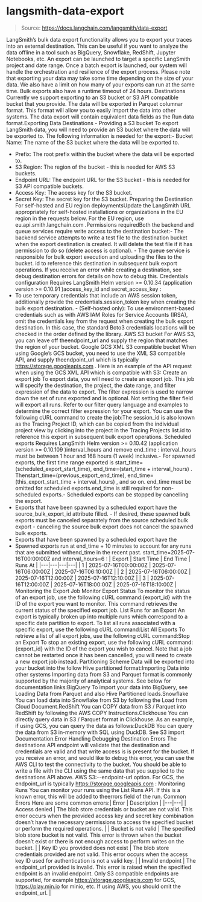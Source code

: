 # langsmith-data-export

> Source: https://docs.langchain.com/langsmith/data-export

LangSmith’s bulk data export functionality allows you to export your traces into an external destination. This can be useful if you want to analyze the
data offline in a tool such as BigQuery, Snowflake, RedShift, Jupyter Notebooks, etc.
An export can be launched to target a specific LangSmith project and date range. Once a batch export is launched, our system will handle the orchestration and resilience of the export process.
Please note that exporting your data may take some time depending on the size of your data. We also have a limit on how many of your exports can run at the same time.
Bulk exports also have a runtime timeout of 24 hours.
Destinations
Currently we support exporting to an S3 bucket or S3 API compatible bucket that you provide. The data will be exported in Parquet columnar format. This format will allow you to easily import the data into other systems. The data export will contain equivalent data fields as the Run data format.Exporting Data
Destinations - Providing a S3 bucket
To export LangSmith data, you will need to provide an S3 bucket where the data will be exported to. The following information is needed for the export:- Bucket Name: The name of the S3 bucket where the data will be exported to.
- Prefix: The root prefix within the bucket where the data will be exported to.
- S3 Region: The region of the bucket - this is needed for AWS S3 buckets.
- Endpoint URL: The endpoint URL for the S3 bucket - this is needed for S3 API compatible buckets.
- Access Key: The access key for the S3 bucket.
- Secret Key: The secret key for the S3 bucket.
Preparing the Destination
For self-hosted and EU region deploymentsUpdate the LangSmith URL appropriately for self-hosted installations or organizations in the EU region in the requests below.
For the EU region, use
eu.api.smith.langchain.com
.Permissions requiredBoth the
backend
and queue
services require write access to the destination bucket:- The
backend
service attempts to write a test file to the destination bucket when the export destination is created. It will delete the test file if it has permission to do so (delete access is optional). - The
queue
service is responsible for bulk export execution and uploading the files to the bucket.
id
to reference this destination in subsequent bulk export operations.
If you receive an error while creating a destination, see debug destination errors for details on how to debug this.
Credentials configuration
Requires LangSmith Helm version >=
0.10.34
(application version >= 0.10.91
)access_key_id
and secret_access_key
:
- To use temporary credentials that include an AWS session token,
additionally provide the
credentials.session_token
key when creating the bulk export destination. - (Self-hosted only): To use environment-based credentials such as with AWS IAM Roles for Service Accounts (IRSA),
omit the
credentials
key from the request when creating the bulk export destination. In this case, the standard Boto3 credentials locations will be checked in the order defined by the library.
AWS S3 bucket
For AWS S3, you can leave off theendpoint_url
and supply the region that matches the region of your bucket.
Google GCS XML S3 compatible bucket
When using Google’s GCS bucket, you need to use the XML S3 compatible API, and supply theendpoint_url
which is typically https://storage.googleapis.com
.
Here is an example of the API request when using the GCS XML API which is compatible with S3:
Create an export job
To export data, you will need to create an export job. This job will specify the destination, the project, the date range, and filter expression of the data to export. The filter expression is used to narrow down the set of runs exported and is optional. Not setting the filter field will export all runs. Refer to our filter query language and examples to determine the correct filter expression for your export. You can use the following cURL command to create the job:The
session_id
is also known as the Tracing Project ID, which can be copied from the individual project view by clicking into the project in the Tracing Projects list.id
to reference this export in subsequent bulk export operations.
Scheduled exports
Requires LangSmith Helm version >=
0.10.42
(application version >= 0.10.109
)interval_hours
and remove end_time
:
interval_hours
must be between 1 hour and 168 hours (1 week) inclusive.- For spawned exports, the first time range exported is
start_time=(scheduled_export_start_time), end_time=(start_time + interval_hours)
. Thenstart_time=(previous_export_end_time), end_time=(this_export_start_time + interval_hours)
, and so on. end_time
must be omitted for scheduled exports.end_time
is still required for non-scheduled exports.- Scheduled exports can be stopped by cancelling the export.
- Exports that have been spawned by a scheduled export have the
source_bulk_export_id
attribute filled. - If desired, these spawned bulk exports must be canceled separately from the source scheduled bulk export - canceling the source bulk export does not cancel the spawned bulk exports.
- Exports that have been spawned by a scheduled export have the
- Spawned exports run at
end_time + 10 minutes
to account for any runs that are submitted withend_time
in the recent past.
start_time=2025-07-16T00:00:00Z
and interval_hours=6
:
| Export | Start Time | End Time | Runs At |
|---|---|---|---|
| 1 | 2025-07-16T00:00:00Z | 2025-07-16T06:00:00Z | 2025-07-16T06:10:00Z |
| 2 | 2025-07-16T06:00:00Z | 2025-07-16T12:00:00Z | 2025-07-16T12:10:00Z |
| 3 | 2025-07-16T12:00:00Z | 2025-07-16T18:00:00Z | 2025-07-16T18:10:00Z |
Monitoring the Export Job
Monitor Export Status
To monitor the status of an export job, use the following cURL command:{export_id}
with the ID of the export you want to monitor. This command retrieves the current status of the specified export job.
List Runs for an Export
An export is typically broken up into multiple runs which correspond to a specific date partition to export. To list all runs associated with a specific export, use the following cURL command:List All Exports
To retrieve a list of all export jobs, use the following cURL command:Stop an Export
To stop an existing export, use the following cURL command:{export_id}
with the ID of the export you wish to cancel. Note that a job cannot be restarted once it has been cancelled,
you will need to create a new export job instead.
Partitioning Scheme
Data will be exported into your bucket into the follow Hive partitioned format:Importing Data into other systems
Importing data from S3 and Parquet format is commonly supported by the majority of analytical systems. See below for documentation links:BigQuery
To import your data into BigQuery, see Loading Data from Parquet and also Hive Partitioned loads.Snowflake
You can load data into Snowflake from S3 by following the Load from Cloud Document.RedShift
You can COPY data from S3 / Parquet into RedShift by following the AWS COPY Instructions.Clickhouse
You can directly query data in S3 / Parquet format in Clickhouse. As an example, if using GCS, you can query the data as follows:DuckDB
You can query the data from S3 in-memory with SQL using DuckDB. See S3 import Documentation.Error Handling
Debugging Destination Errors
The destinations API endpoint will validate that the destination and credentials are valid and that write access is is present for the bucket. If you receive an error, and would like to debug this error, you can use the AWS CLI to test the connectivity to the bucket. You should be able to write a file with the CLI using the same data that you supplied to the destinations API above. AWS S3:--endpoint-url
option.
For GCS, the endpoint_url
is typically https://storage.googleapis.com
:
Monitoring Runs
You can monitor your runs using the List Runs API. If this is a known error, this will be added to theerrors
field of the run.
Common Errors
Here are some common errors:| Error | Description |
|---|---|
| Access denied | The blob store credentials or bucket are not valid. This error occurs when the provided access key and secret key combination doesn’t have the necessary permissions to access the specified bucket or perform the required operations. |
| Bucket is not valid | The specified blob store bucket is not valid. This error is thrown when the bucket doesn’t exist or there is not enough access to perform writes on the bucket. |
| Key ID you provided does not exist | The blob store credentials provided are not valid. This error occurs when the access key ID used for authentication is not a valid key. |
| Invalid endpoint | The endpoint_url provided is invalid. This error is raised when the specified endpoint is an invalid endpoint. Only S3 compatible endpoints are supported, for example https://storage.googleapis.com for GCS, https://play.min.io for minio, etc. If using AWS, you should omit the endpoint_url. |